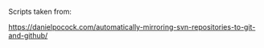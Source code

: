 Scripts taken from:

https://danielpocock.com/automatically-mirroring-svn-repositories-to-git-and-github/